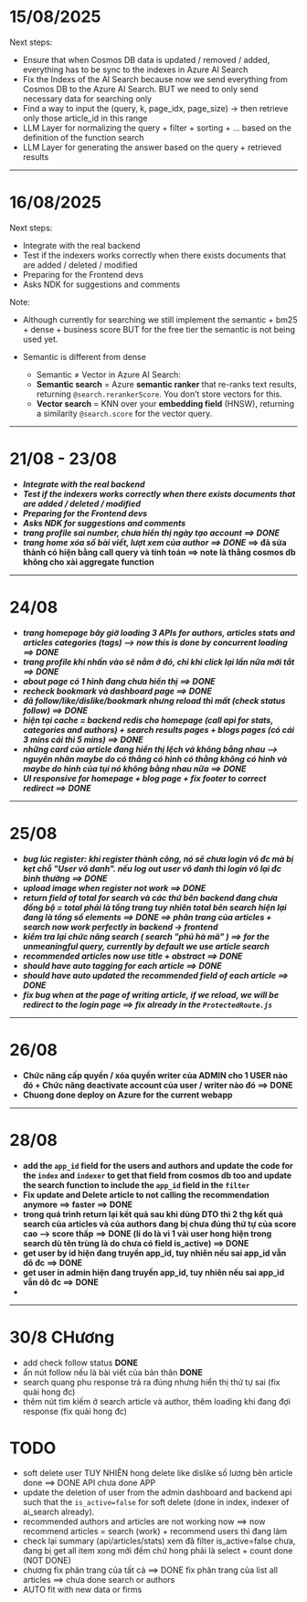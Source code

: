 # 15/08/2025

Next steps:

- Ensure that when Cosmos DB data is updated / removed / added, everything has to be sync to the indexes in Azure AI Search
- Fix the Indexs of the AI Search because now we send everything from Cosmos DB to the Azure AI Search. BUT we need to only send necessary data for searching only
- Find a way to input the (query, k, page_idx, page_size) -> then retrieve only those article_id in this range
- LLM Layer for normalizing the query + filter + sorting + ... based on the definition of the function search
- LLM Layer for generating the answer based on the query + retrieved results

---

# 16/08/2025

Next steps:

- Integrate with the real backend
- Test if the indexers works correctly when there exists documents that are added / deleted / modified
- Preparing for the Frontend devs
- Asks NDK for suggestions and comments

Note:

- Although currently for searching we still implement the semantic + bm25 + dense + business score BUT for the free tier the semantic is not being used yet.
- Semantic is different from dense

  - Semantic ≠ Vector in Azure AI Search:
  - **Semantic search** = Azure **semantic ranker** that re-ranks text results, returning `@search.rerankerScore`. You don’t store vectors for this.
  - **Vector search** = KNN over your **embedding field** (HNSW), returning a similarity `@search.score` for the vector query.

---

# 21/08 - 23/08

- ***Integrate with the real backend***
- ***Test if the indexers works correctly when there exists documents that are added / deleted / modified***
- ***Preparing for the Frontend devs***
- ***Asks NDK for suggestions and comments***
- ***trang profile sai number, chưa hiển thị ngày tạo account ==> DONE***
- ***trang home xóa số bài viết, lượt xem của author ==> DONE*
  ==> đã sửa thành có hiện bằng call query và tính toán ==> note là thằng cosmos db không cho xài aggregate function**

---

# 24/08

- ***trang homepage bây giờ loading 3 APIs for authors, articles stats and articles categories (tags) --> now this is done by concurrent loading ==> DONE***
- ***trang profile khi nhấn vào sẽ nằm ở đó, chỉ khi click lại lần nữa mới tắt ==> DONE***
- ***about page có 1 hình đang chưa hiển thị ==> DONE***
- ***recheck bookmark và dashboard page ==> DONE***
- ***đã follow/like/dislike/bookmark nhưng reload thì mất (check status follow) ==> DONE***
- ***hiện tại cache = backend redis cho homepage (call api for stats, categories and authors) + search results pages + blogs pages (có cái 3 mins cái thì 5 mins) ==> DONE***
- ***những card của article đang hiển thị lệch và không bằng nhau --> nguyên nhân maybe do có thằng có hình có thằng không có hình và maybe do hình của tụi nó không bằng nhau nữa ==> DONE***
- ***UI responsive for homepage + blog page + fix footer to correct redirect ==> DONE***

---

# 25/08

- ***bug lúc register: khi register thành công, nó sẽ chưa login vô đc mà bị kẹt chỗ "User vô danh". nếu log out user vô danh thì login vô lại đc bình thường ==> DONE***
- ***upload image when register not work ==> DONE***
- ***return field of total for search và các thứ bên backend đang chưa đồng bộ = total phải là tổng trang tuy nhiên total bên search hiện lại đang là tổng số elements ==> DONE ==> phân trang của articles + search now work perfectly in backend -> frontend***
- ***kiểm tra lại chức năng search ( search "phú hà mã" ) ==> for the unmeaningful query, currently by default we use article search***
- ***recommended articles now use title + abstract ==> DONE***
- ***should have auto tagging for each article ==> DONE***
- ***should have auto updated the recommended field of each article ==> DONE***
- ***fix bug when at the page of writing article, if we reload, we will be redirect to the login page ==> fix already in the `ProtectedRoute.js`***

---

# 26/08

- **Chức năng cấp quyền / xóa quyền writer của ADMIN cho 1 USER nào đó + Chức năng deactivate account của user / writer nào đó ==> DONE**
- **Chuong done deploy on Azure for the current webapp**

---

# 28/08

- **add the `app_id` field for the users and authors and update the code for the `index` and `indexer` to get that field from cosmos db too and update the search function to include the `app_id` field in the `filter`**
- **Fix update and Delete article to not calling the recommendation anymore ==> faster ==> DONE**
- **trong quá trình return lại kết quả sau khi dùng DTO thì 2 thg kết quả search của articles và của authors đang bị chưa đúng thứ tự của score cao --> score thấp**
**==> DONE (lí do là vì 1 vài user hong hiện trong search dù tên trùng là do chưa có field is_active) ==> DONE**
- **get user by id hiện đang truyền app_id, tuy nhiên nếu sai app_id vẫn dô đc ==> DONE**
- **get user in admin hiện đang truyền app_id, tuy nhiên nếu sai app_id vẫn dô đc ==> DONE**
- 


---

# 30/8 CHương
- add check follow status   **DONE**
- ẩn nút follow nếu là bài viết của bản thân  **DONE**
- search quang phu response trả ra đúng nhưng hiển thị thứ tự sai                            (fix quài hong đc)
- thêm nút tìm kiếm ở search article và author, thêm loading khi đang đợi response           (fix quài hong đc)


# TODO

- soft delete user TUY NHIÊN hong delete like dislike số lương bên article done ==> DONE API chưa done APP
- update the deletion of user from the admin dashboard and backend api such that the `is_active=false` for soft delete (done in index, indexer of ai_search already).
- recommended authors and articles are not working now ==> now recommend articles = search (work) + recommend users thì đang làm
- check lại summary (api/articles/stats) xem đã filter is_active=false chưa, đang bị get all item xong mới đếm chứ hong phải là select + count done (NOT DONE)
- chương fix phân trang của tất cả ==> DONE fix phân trang của list all articles ==> chưa done search or authors
- AUTO fit with new data or firms



